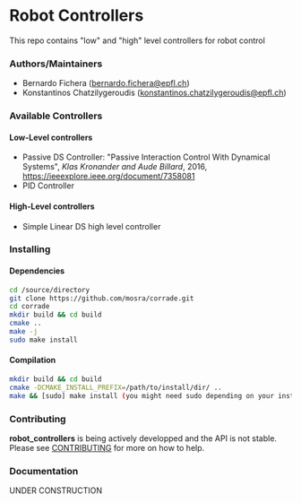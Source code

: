 # Robot Controllers
This repo contains "low" and "high" level controllers for robot control

### Authors/Maintainers

- Bernardo Fichera (bernardo.fichera@epfl.ch)
- Konstantinos Chatzilygeroudis (konstantinos.chatzilygeroudis@epfl.ch)

### Available Controllers

#### Low-Level controllers
- Passive DS Controller:
  "Passive Interaction Control With Dynamical Systems", *Klas Kronander and Aude Billard*, 2016, https://ieeexplore.ieee.org/document/7358081
- PID Controller

#### High-Level controllers
- Simple Linear DS high level controller

### Installing

#### Dependencies

```sh
cd /source/directory
git clone https://github.com/mosra/corrade.git
cd corrade
mkdir build && cd build
cmake ..
make -j
sudo make install
```

#### Compilation

```sh
mkdir build && cd build
cmake -DCMAKE_INSTALL_PREFIX=/path/to/install/dir/ ..
make && [sudo] make install (you might need sudo depending on your installation directory)
```

### Contributing

**robot_controllers** is being actively developped and the API is not stable. Please see [CONTRIBUTING](CONTRIBUTING.md) for more on how to help.

### Documentation

UNDER CONSTRUCTION
